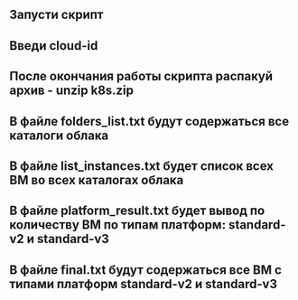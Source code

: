 ## Запусти скрипт 
## Введи cloud-id
## После окончания работы скрипта распакуй архив - unzip k8s.zip
## В файле folders_list.txt будут содержаться все каталоги облака
## В файле list_instances.txt будет список всех ВМ во всех каталогах облака
## В файле platform_result.txt будет вывод по количеству ВМ по типам платформ: standard-v2 и standard-v3
## В файле final.txt будут содержаться все ВМ с типами платформ standard-v2 и standard-v3
